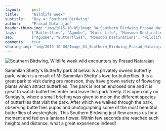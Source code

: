 ```yaml
---
layout:     post
title:      "Wildlife week"
subtitle:   "Day 4: Southern Birdwing"
author:     "Prasad Natarajan"
header-thumb-img: "img/2015-10-05/Image_04_Southern_Birdwing_Prasad_Natarajan_thumb.jpg"
tags:       ["Butterflies", "Agumbe", "Macro Life", "Monsoon Destinations"]
seo: 		["Agumbe", "Butterflies", "Monsoon Destinations", "wildlifeweek"]
comments:   true
sharing-img: "img/2015-10-04/Image_04_Southern_Birdwing_Prasad_Natarajan.jpg"
---
```



<img src="{{ site.baseurl }}/img/2015-10-05/Image_04_Southern_Birdwing_Prasad_Natarajan.jpg" alt="Southern Birdwing, Wildlife week wild encounters by Prasad Natarajan">

<p>
Sammilan Shetty's Butterfly park at belvai is a privately owned butterfly park, which is a result of Mr.Sammilan Shetty's love for butterflies. It is a great park to visit during pre monsoon, they have grown variety of flowering plants which attract butterflies. The park is not an enclosed one and it is great to watch butterflies enter and leave this park freely. It is open only on Sunday's, where a small briefing was given to me on the different species of butterflies that visit the park. After which we walked through the park, observing butterflies pupas and photographing some of the most beautiful butterflies of westerghats. This Southern Birdwing just flew across us for a moment and fed on a lantana flower. Within few seconds she reached such heights and distance, what a great experience indeed!
</p>
